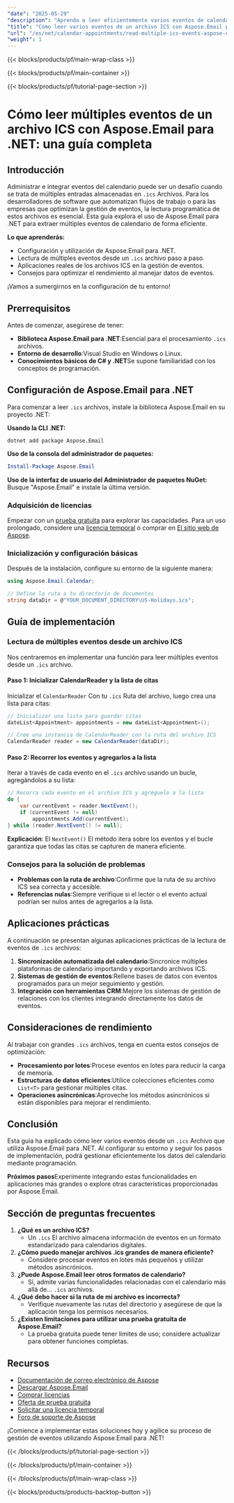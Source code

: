 ```yaml
---
"date": "2025-05-29"
"description": "Aprenda a leer eficientemente varios eventos de calendario desde un archivo ICS con Aspose.Email para .NET. Esta guía incluye consejos de configuración, implementación y rendimiento."
"title": "Cómo leer varios eventos de un archivo ICS con Aspose.Email para .NET&#58; una guía completa"
"url": "/es/net/calendar-appointments/read-multiple-ics-events-aspose-email-net/"
"weight": 1
---
```


{{< blocks/products/pf/main-wrap-class >}}

{{< blocks/products/pf/main-container >}}

{{< blocks/products/pf/tutorial-page-section >}}
# Cómo leer múltiples eventos de un archivo ICS con Aspose.Email para .NET: una guía completa

## Introducción

Administrar e integrar eventos del calendario puede ser un desafío cuando se trata de múltiples entradas almacenadas en `.ics` Archivos. Para los desarrolladores de software que automatizan flujos de trabajo o para las empresas que optimizan la gestión de eventos, la lectura programática de estos archivos es esencial. Esta guía explora el uso de Aspose.Email para .NET para extraer múltiples eventos de calendario de forma eficiente.

**Lo que aprenderás:**
- Configuración y utilización de Aspose.Email para .NET.
- Lectura de múltiples eventos desde un `.ics` archivo paso a paso.
- Aplicaciones reales de los archivos ICS en la gestión de eventos.
- Consejos para optimizar el rendimiento al manejar datos de eventos.

¡Vamos a sumergirnos en la configuración de tu entorno!

## Prerrequisitos

Antes de comenzar, asegúrese de tener:
- **Biblioteca Aspose.Email para .NET**:Esencial para el procesamiento `.ics` archivos.
- **Entorno de desarrollo**:Visual Studio en Windows o Linux.
- **Conocimientos básicos de C# y .NET**Se supone familiaridad con los conceptos de programación.

## Configuración de Aspose.Email para .NET

Para comenzar a leer `.ics` archivos, instale la biblioteca Aspose.Email en su proyecto .NET:

**Usando la CLI .NET:**
```shell
dotnet add package Aspose.Email
```

**Uso de la consola del administrador de paquetes:**
```powershell
Install-Package Aspose.Email
```

**Uso de la interfaz de usuario del Administrador de paquetes NuGet:**
Busque "Aspose.Email" e instale la última versión.

### Adquisición de licencias

Empezar con un [prueba gratuita](https://releases.aspose.com/email/net/) para explorar las capacidades. Para un uso prolongado, considere una [licencia temporal](https://purchase.aspose.com/temporary-license/) o comprar en [El sitio web de Aspose](https://purchase.aspose.com/buy).

### Inicialización y configuración básicas

Después de la instalación, configure su entorno de la siguiente manera:

```csharp
using Aspose.Email.Calendar;

// Define la ruta a tu directorio de documentos
string dataDir = @"YOUR_DOCUMENT_DIRECTORY\US-Holidays.ics";
```

## Guía de implementación

### Lectura de múltiples eventos desde un archivo ICS

Nos centraremos en implementar una función para leer múltiples eventos desde un `.ics` archivo.

#### Paso 1: Inicializar CalendarReader y la lista de citas

Inicializar el `CalendarReader` Con tu `.ics` Ruta del archivo, luego crea una lista para citas:

```csharp
// Inicializar una lista para guardar citas
dateList<Appointment> appointments = new dateList<Appointment>();

// Cree una instancia de CalendarReader con la ruta del archivo ICS
CalendarReader reader = new CalendarReader(dataDir);
```

#### Paso 2: Recorrer los eventos y agregarlos a la lista

Iterar a través de cada evento en el `.ics` archivo usando un bucle, agregándolos a su lista:

```csharp
// Recorra cada evento en el archivo ICS y agréguelo a la lista
do {
    var currentEvent = reader.NextEvent();
    if (currentEvent != null)
        appointments.Add(currentEvent);
} while (reader.NextEvent() != null);
```

**Explicación**: El `NextEvent()` El método itera sobre los eventos y el bucle garantiza que todas las citas se capturen de manera eficiente.

### Consejos para la solución de problemas

- **Problemas con la ruta de archivo**:Confirme que la ruta de su archivo ICS sea correcta y accesible.
- **Referencias nulas**:Siempre verifique si el lector o el evento actual podrían ser nulos antes de agregarlos a la lista.

## Aplicaciones prácticas

A continuación se presentan algunas aplicaciones prácticas de la lectura de eventos de `.ics` archivos:

1. **Sincronización automatizada del calendario**:Sincronice múltiples plataformas de calendario importando y exportando archivos ICS.
2. **Sistemas de gestión de eventos**:Rellene bases de datos con eventos programados para un mejor seguimiento y gestión.
3. **Integración con herramientas CRM**:Mejore los sistemas de gestión de relaciones con los clientes integrando directamente los datos de eventos.

## Consideraciones de rendimiento

Al trabajar con grandes `.ics` archivos, tenga en cuenta estos consejos de optimización:
- **Procesamiento por lotes**:Procese eventos en lotes para reducir la carga de memoria.
- **Estructuras de datos eficientes**:Utilice colecciones eficientes como `List<T>` para gestionar múltiples citas.
- **Operaciones asincrónicas**:Aproveche los métodos asincrónicos si están disponibles para mejorar el rendimiento.

## Conclusión

Esta guía ha explicado cómo leer varios eventos desde un `.ics` Archivo que utiliza Aspose.Email para .NET. Al configurar su entorno y seguir los pasos de implementación, podrá gestionar eficientemente los datos del calendario mediante programación.

**Próximos pasos**Experimente integrando estas funcionalidades en aplicaciones más grandes o explore otras características proporcionadas por Aspose.Email.

## Sección de preguntas frecuentes

1. **¿Qué es un archivo ICS?**
   - Un `.ics` El archivo almacena información de eventos en un formato estandarizado para calendarios digitales.
2. **¿Cómo puedo manejar archivos .ics grandes de manera eficiente?**
   - Considere procesar eventos en lotes más pequeños y utilizar métodos asincrónicos.
3. **¿Puede Aspose.Email leer otros formatos de calendario?**
   - Sí, admite varias funcionalidades relacionadas con el calendario más allá de... `.ics` archivos.
4. **¿Qué debo hacer si la ruta de mi archivo es incorrecta?**
   - Verifique nuevamente las rutas del directorio y asegúrese de que la aplicación tenga los permisos necesarios.
5. **¿Existen limitaciones para utilizar una prueba gratuita de Aspose.Email?**
   - La prueba gratuita puede tener límites de uso; considere actualizar para obtener funciones completas.

## Recursos

- [Documentación de correo electrónico de Aspose](https://reference.aspose.com/email/net/)
- [Descargar Aspose.Email](https://releases.aspose.com/email/net/)
- [Comprar licencias](https://purchase.aspose.com/buy)
- [Oferta de prueba gratuita](https://releases.aspose.com/email/net/)
- [Solicitar una licencia temporal](https://purchase.aspose.com/temporary-license/)
- [Foro de soporte de Aspose](https://forum.aspose.com/c/email/10)

¡Comience a implementar estas soluciones hoy y agilice su proceso de gestión de eventos utilizando Aspose.Email para .NET!

{{< /blocks/products/pf/tutorial-page-section >}}

{{< /blocks/products/pf/main-container >}}

{{< /blocks/products/pf/main-wrap-class >}}

{{< blocks/products/products-backtop-button >}}